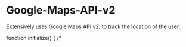 Google-Maps-API-v2
==================

Extensively uses Google Maps API v2, to track the location of the user.


function initialize() 
{
/*<!DOCTYPE html>
<html>
  <head>
     <link rel="stylesheet" type="text/css" href="14.css"/>
    <script type="text/javascript" src="jquery-2.0.0.js"></script>
    <script type="text/javascript" src="https://maps.googleapis.com/maps/api/js"></script>
    <script type="text/javascript" src="14.js"></script>
  </head>
  </head>
  <body onload="initialize()">
    <div id="map_canvas" style="width:100%; height:100%"></div>
  </body>
</html>



<?php
	extract($_GET);
	if($data == "bms")
		echo "BMS College of Engineering";
	if($data == "pesse")
		echo "The Other PES college";
?>

*/
	//Map centred on PESU. The latitude and Longitude are that of PESU
	var myLatLng = new google.maps.LatLng(12.9342678, 77.53432629999998);
	
	//Specify the map type
    var mapOptions = {
      center: myLatLng,
      zoom: 12,
      mapTypeId: google.maps.MapTypeId.ROADMAP // There are atleast 4 types of maps
    };
	
	// Draw the map. This will be used to add the markers also.
    var map = new google.maps.Map(document.getElementById("map_canvas"),
        mapOptions);
	
	// Can add some markers now
	
	// THE TEXT FOR THE "TITLE" PROPERTY WILL BE FETCHED FROM A 
	// FILE ON THE SERVER, USING AN AJAX CALL.YOU SHOULD NOT 
	// HARD CODE THE TEXT.
	 
	//PESU - Lat and Long - 12.9342678, 77.53432629999998
	var marker = new google.maps.Marker({
		  position: myLatLng,
		  map: map,
		  title:"PES Institute of Technology, this is where I study"
	  });
	  
	  //RVCE's Lat and Long are - 12.9247501 and 77.49875709999992
	  var myLatLng2 = new google.maps.LatLng(12.9247501, 77.49875709999992);
	  
	  // THE TEXT FOR THE "TITLE" PROPERTY WILL BE FETCHED FROM A 
	  // FILE ON THE SERVER, USING AN AJAX CALL. YOU SHOULD NOT 
	  // HARD CODE THE TEXT.
	  var marker = new google.maps.Marker({
		  position: myLatLng2,
		  map: map,
		  title:"RVCE IS PESU's COMPETITOR"
	  });
	  
	  //ADD TWO MORE MARKERS, ONE FOR BMSCE AND ONE FOR PES(South)
	  // For Latitude and Longitude, see the instructions file.
	  $.ajax({
		  	url:'getTitle.php?data=bms',
		  	type:'get',
		  	success:function(data){ 
		  		var myLatLng3 = new google.maps.LatLng(12.9404973, 77.56568749999997);
			  	marker3 = new google.maps.Marker({
				  position: myLatLng3,
				  map: map,
				  title: data  
			  });
		  }
		});
	  
	  $.ajax({
		  	url:'getTitle.php?data=pesse',
		  	type:'get',
		  	success:function(data){ 
		  		var myLatLng = new google.maps.LatLng(12.8614515, 77.66470809999998);
			  	marker3 = new google.maps.Marker({
				  position: myLatLng,
				  map: map,
				  title: data  
			  });
		  }
		});
}
